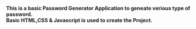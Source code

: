 **This is a basic Password Generator Application to geneate verious type of password.**<br/>
**Basic HTML,CSS & Javascript is used to create the Project.**